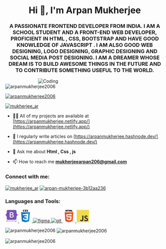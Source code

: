 
<h1 align="center">Hi 👋, I'm Arpan Mukherjee</h1>
<h3 align="center">A PASSIONATE FRONTEND DEVELOPER FROM INDIA. I AM A SCHOOL STUDENT AND A FRONT-END WEB DEVELOPER, PROFICIENT IN HTML , CSS, BOOTSTRAP AND HAVE GOOD KNOWLEDGE OF JAVASCRIPT . I AM ALSO GOOD WEB DESIGNING, LOGO DESIGNING, GRAPHIC DESIGNING AND SOCIAL MEDIA POST DESIGNING. I AM A DREAMER WHOSE DREAM IS TO BUILD AWESOME THINGS IN THE FUTURE AND TO CONTRIBUTE SOMETHING USEFUL TO THE WORLD.</h3>


<img align="right" alt="Coding" width="400" src="https://c.tenor.com/flflC6GFzO8AAAAd/sultan-alrefaei-programmer.gif"> 



<p align="left"> <img src="https://komarev.com/ghpvc/?username=arpanmukherjee2006&label=Profile%20views&color=0e75b6&style=flat" alt="arpanmukherjee2006" /> </p>

<p align="left"> <a href="https://github.com/ryo-ma/github-profile-trophy"><img src="https://github-profile-trophy.vercel.app/?username=arpanmukherjee2006" alt="arpanmukherjee2006" /></a> </p>

<p align="left"> <a href="https://twitter.com/mukherjee_ar" target="blank"><img src="https://img.shields.io/twitter/follow/mukherjee_ar?logo=twitter&style=for-the-badge" alt="mukherjee_ar" /></a> </p>

- 👨‍💻 All of my projects are available at [https://arpanmukherjee.netlify.app/](https://arpanmukherjee.netlify.app/)

- 📝 I regularly write articles on [https://arpanmukherjee.hashnode.dev/](https://arpanmukherjee.hashnode.dev/)

- 💬 Ask me about **Html , Css , js**

- 📫 How to reach me **mukherjeearpan206@gmail.com**

<h3 align="left">Connect with me:</h3>
<p align="left">
<a href="https://twitter.com/mukherjee_ar" target="blank"><img align="center" src="https://raw.githubusercontent.com/rahuldkjain/github-profile-readme-generator/master/src/images/icons/Social/twitter.svg" alt="mukherjee_ar" height="30" width="40" /></a>
<a href="https://linkedin.com/in/arpan-mukherjee-3b12aa236" target="blank"><img align="center" src="https://raw.githubusercontent.com/rahuldkjain/github-profile-readme-generator/master/src/images/icons/Social/linked-in-alt.svg" alt="arpan-mukherjee-3b12aa236" height="30" width="40" /></a>
</p>

<h3 align="left">Languages and Tools:</h3>
<p align="left"> <a href="https://getbootstrap.com" target="_blank" rel="noreferrer"> <img src="https://raw.githubusercontent.com/devicons/devicon/master/icons/bootstrap/bootstrap-plain-wordmark.svg" alt="bootstrap" width="40" height="40"/> </a> <a href="https://www.w3schools.com/css/" target="_blank" rel="noreferrer"> <img src="https://raw.githubusercontent.com/devicons/devicon/master/icons/css3/css3-original-wordmark.svg" alt="css3" width="40" height="40"/> </a> <a href="https://www.figma.com/" target="_blank" rel="noreferrer"> <img src="https://www.vectorlogo.zone/logos/figma/figma-icon.svg" alt="figma" width="40" height="40"/> </a> <a href="https://git-scm.com/" target="_blank" rel="noreferrer"> <img src="https://www.vectorlogo.zone/logos/git-scm/git-scm-icon.svg" alt="git" width="40" height="40"/> </a> <a href="https://www.w3.org/html/" target="_blank" rel="noreferrer"> <img src="https://raw.githubusercontent.com/devicons/devicon/master/icons/html5/html5-original-wordmark.svg" alt="html5" width="40" height="40"/> </a> <a href="https://developer.mozilla.org/en-US/docs/Web/JavaScript" target="_blank" rel="noreferrer"> <img src="https://raw.githubusercontent.com/devicons/devicon/master/icons/javascript/javascript-original.svg" alt="javascript" width="40" height="40"/> </a> </p>

<p><img align="left" src="https://github-readme-stats.vercel.app/api/top-langs?username=arpanmukherjee2006&show_icons=true&locale=en&layout=compact" alt="arpanmukherjee2006" /></p>

<p>&nbsp;<img align="center" src="https://github-readme-stats.vercel.app/api?username=arpanmukherjee2006&show_icons=true&locale=en" alt="arpanmukherjee2006" /></p>

<p><img align="center" src="https://github-readme-streak-stats.herokuapp.com/?user=arpanmukherjee2006&" alt="arpanmukherjee2006" /></p>
